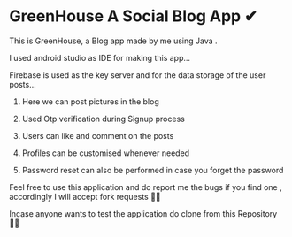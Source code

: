 # GreenHouse A Social Blog App ✔
This is GreenHouse, a Blog app made by me using Java .

I used android studio as IDE for making this app...

Firebase is used as the key server and for the data storage of the user posts...

1. Here we can post pictures in the blog

2. Used Otp verification during Signup process

3. Users can like and comment on the posts

3. Profiles can be customised whenever needed

4. Password reset can also be performed in case you forget the password

Feel free to use this application and do report me the bugs if you find one , accordingly I will accept fork requests ✌🏻

Incase anyone wants to test the application do clone from this Repository 👍🏻





